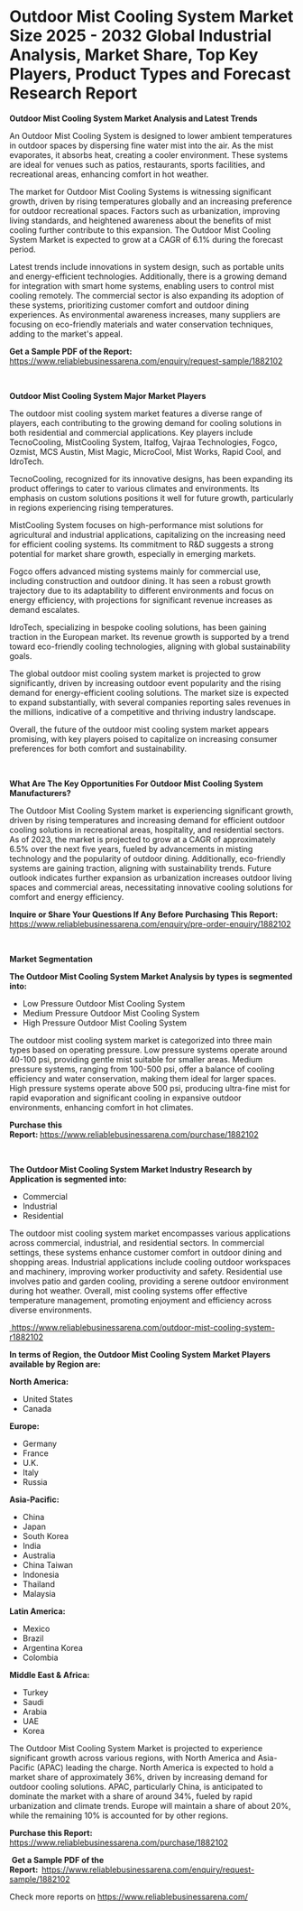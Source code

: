<p><h1>Outdoor Mist Cooling System Market Size 2025 - 2032 Global Industrial Analysis, Market Share, Top Key Players, Product Types and Forecast Research Report</h1></p><p><strong>Outdoor Mist Cooling System Market Analysis and Latest Trends</strong></p>
<p><p>An Outdoor Mist Cooling System is designed to lower ambient temperatures in outdoor spaces by dispersing fine water mist into the air. As the mist evaporates, it absorbs heat, creating a cooler environment. These systems are ideal for venues such as patios, restaurants, sports facilities, and recreational areas, enhancing comfort in hot weather.</p><p>The market for Outdoor Mist Cooling Systems is witnessing significant growth, driven by rising temperatures globally and an increasing preference for outdoor recreational spaces. Factors such as urbanization, improving living standards, and heightened awareness about the benefits of mist cooling further contribute to this expansion. The Outdoor Mist Cooling System Market is expected to grow at a CAGR of 6.1% during the forecast period.</p><p>Latest trends include innovations in system design, such as portable units and energy-efficient technologies. Additionally, there is a growing demand for integration with smart home systems, enabling users to control mist cooling remotely. The commercial sector is also expanding its adoption of these systems, prioritizing customer comfort and outdoor dining experiences. As environmental awareness increases, many suppliers are focusing on eco-friendly materials and water conservation techniques, adding to the market's appeal.</p></p>
<p><strong>Get a Sample PDF of the Report:&nbsp;</strong> <a href="https://www.reliablebusinessarena.com/enquiry/request-sample/1882102?utm_campaign=1948&utm_medium=2&utm_source=Github&utm_content=ia&utm_term=23022025&utm_id=outdoor-mist-cooling-system">https://www.reliablebusinessarena.com/enquiry/request-sample/1882102</a></p>
<p>&nbsp;</p>
<p><strong>Outdoor Mist Cooling System Major Market Players</strong></p>
<p><p>The outdoor mist cooling system market features a diverse range of players, each contributing to the growing demand for cooling solutions in both residential and commercial applications. Key players include TecnoCooling, MistCooling System, Italfog, Vajraa Technologies, Fogco, Ozmist, MCS Austin, Mist Magic, MicroCool, Mist Works, Rapid Cool, and IdroTech.</p><p>TecnoCooling, recognized for its innovative designs, has been expanding its product offerings to cater to various climates and environments. Its emphasis on custom solutions positions it well for future growth, particularly in regions experiencing rising temperatures.</p><p>MistCooling System focuses on high-performance mist solutions for agricultural and industrial applications, capitalizing on the increasing need for efficient cooling systems. Its commitment to R&D suggests a strong potential for market share growth, especially in emerging markets.</p><p>Fogco offers advanced misting systems mainly for commercial use, including construction and outdoor dining. It has seen a robust growth trajectory due to its adaptability to different environments and focus on energy efficiency, with projections for significant revenue increases as demand escalates.</p><p>IdroTech, specializing in bespoke cooling solutions, has been gaining traction in the European market. Its revenue growth is supported by a trend toward eco-friendly cooling technologies, aligning with global sustainability goals.</p><p>The global outdoor mist cooling system market is projected to grow significantly, driven by increasing outdoor event popularity and the rising demand for energy-efficient cooling solutions. The market size is expected to expand substantially, with several companies reporting sales revenues in the millions, indicative of a competitive and thriving industry landscape.</p><p>Overall, the future of the outdoor mist cooling system market appears promising, with key players poised to capitalize on increasing consumer preferences for both comfort and sustainability.</p></p>
<p>&nbsp;</p>
<p><strong>What Are The Key Opportunities For Outdoor Mist Cooling System Manufacturers?</strong></p>
<p><p>The Outdoor Mist Cooling System market is experiencing significant growth, driven by rising temperatures and increasing demand for efficient outdoor cooling solutions in recreational areas, hospitality, and residential sectors. As of 2023, the market is projected to grow at a CAGR of approximately 6.5% over the next five years, fueled by advancements in misting technology and the popularity of outdoor dining. Additionally, eco-friendly systems are gaining traction, aligning with sustainability trends. Future outlook indicates further expansion as urbanization increases outdoor living spaces and commercial areas, necessitating innovative cooling solutions for comfort and energy efficiency.</p></p>
<p><strong>Inquire or Share Your Questions If Any Before Purchasing This Report:</strong> <a href="https://www.reliablebusinessarena.com/enquiry/pre-order-enquiry/1882102?utm_campaign=1948&utm_medium=2&utm_source=Github&utm_content=ia&utm_term=23022025&utm_id=outdoor-mist-cooling-system">https://www.reliablebusinessarena.com/enquiry/pre-order-enquiry/1882102</a></p>
<p>&nbsp;</p>
<p><strong>Market Segmentation</strong></p>
<p><strong>The Outdoor Mist Cooling System Market Analysis by types is segmented into:</strong></p>
<p><ul><li>Low Pressure Outdoor Mist Cooling System</li><li>Medium Pressure Outdoor Mist Cooling System</li><li>High Pressure Outdoor Mist Cooling System</li></ul></p>
<p><p>The outdoor mist cooling system market is categorized into three main types based on operating pressure. Low pressure systems operate around 40-100 psi, providing gentle mist suitable for smaller areas. Medium pressure systems, ranging from 100-500 psi, offer a balance of cooling efficiency and water conservation, making them ideal for larger spaces. High pressure systems operate above 500 psi, producing ultra-fine mist for rapid evaporation and significant cooling in expansive outdoor environments, enhancing comfort in hot climates.</p></p>
<p><strong>Purchase this Report:&nbsp;</strong><a href="https://www.reliablebusinessarena.com/purchase/1882102?utm_campaign=1948&utm_medium=2&utm_source=Github&utm_content=ia&utm_term=23022025&utm_id=outdoor-mist-cooling-system">https://www.reliablebusinessarena.com/purchase/1882102</a></p>
<p>&nbsp;</p>
<p><strong>The Outdoor Mist Cooling System Market Industry Research by Application is segmented into:</strong></p>
<p><ul><li>Commercial</li><li>Industrial</li><li>Residential</li></ul></p>
<p><p>The outdoor mist cooling system market encompasses various applications across commercial, industrial, and residential sectors. In commercial settings, these systems enhance customer comfort in outdoor dining and shopping areas. Industrial applications include cooling outdoor workspaces and machinery, improving worker productivity and safety. Residential use involves patio and garden cooling, providing a serene outdoor environment during hot weather. Overall, mist cooling systems offer effective temperature management, promoting enjoyment and efficiency across diverse environments.</p></p>
<p><a href="https://www.reliablebusinessarena.com/outdoor-mist-cooling-system-r1882102?utm_campaign=1948&utm_medium=2&utm_source=Github&utm_content=ia&utm_term=23022025&utm_id=outdoor-mist-cooling-system">&nbsp;https://www.reliablebusinessarena.com/outdoor-mist-cooling-system-r1882102</a></p>
<p><strong>In terms of Region, the Outdoor Mist Cooling System Market Players available by Region are:</strong></p>
<p>
    <p> <strong> North America: </strong>
        <ul>
            <li>United States</li>
            <li>Canada</li>
        </ul>
        </p> 
    <p> <strong> Europe: </strong>
        <ul>
            <li>Germany</li>
            <li>France</li>
            <li>U.K.</li>
            <li>Italy</li>
            <li>Russia</li>
        </ul>
        </p> 
    <p> <strong> Asia-Pacific: </strong>
        <ul>
            <li>China</li>
            <li>Japan</li>
            <li>South Korea</li>
            <li>India</li>
            <li>Australia</li>
            <li>China Taiwan</li>
            <li>Indonesia</li>
            <li>Thailand</li>
            <li>Malaysia</li>
        </ul>
        </p> 
    <p> <strong> Latin America: </strong>
        <ul>
            <li>Mexico</li>
            <li>Brazil</li>
            <li>Argentina Korea</li>
            <li>Colombia</li>
        </ul>
        </p> 
    <p> <strong> Middle East & Africa: </strong>
        <ul>
            <li>Turkey</li>
            <li>Saudi</li>
            <li>Arabia</li>
            <li>UAE</li>
            <li>Korea</li>
        </ul>
    </p>
    </p>
<p><p>The Outdoor Mist Cooling System Market is projected to experience significant growth across various regions, with North America and Asia-Pacific (APAC) leading the charge. North America is expected to hold a market share of approximately 36%, driven by increasing demand for outdoor cooling solutions. APAC, particularly China, is anticipated to dominate the market with a share of around 34%, fueled by rapid urbanization and climate trends. Europe will maintain a share of about 20%, while the remaining 10% is accounted for by other regions.</p></p>
<p><strong>Purchase this Report: </strong><a href="https://www.reliablebusinessarena.com/purchase/1882102?utm_campaign=1948&utm_medium=2&utm_source=Github&utm_content=ia&utm_term=23022025&utm_id=outdoor-mist-cooling-system">https://www.reliablebusinessarena.com/purchase/1882102</a></p>
<p>&nbsp;<strong>Get a Sample PDF of the Report:&nbsp;&nbsp;</strong><a href="https://www.reliablebusinessarena.com/enquiry/request-sample/1882102?utm_campaign=1948&utm_medium=2&utm_source=Github&utm_content=ia&utm_term=23022025&utm_id=outdoor-mist-cooling-system">https://www.reliablebusinessarena.com/enquiry/request-sample/1882102</a></p>
<p><strong></strong></p>
<p>Check more reports on <a href="https://www.reliablebusinessarena.com/?utm_campaign=1948&utm_medium=2&utm_source=Github&utm_content=ia&utm_term=23022025&utm_id=outdoor-mist-cooling-system">https://www.reliablebusinessarena.com/</a></p>